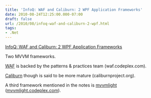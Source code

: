 ```yaml
---
title: 'InfoQ: WAF and Caliburn: 2 WPF Application Frameworks'
date: 2010-08-24T12:25:00.000-07:00
draft: false
url: /2010/08/infoq-waf-and-caliburn-2-wpf.html
tags: 
- .Net
---
```


[InfoQ: WAF and Caliburn: 2 WPF Application Frameworks](http://www.infoq.com/news/2010/08/WAF-Caliburn)

Two MVVM frameworks.

[WAF](http://waf.codeplex.com) is backed by the patterns & practices team (waf.codeplex.com).

[Caliburn](http://caliburnproject.org) though is said to be more mature (caliburnproject.org).

A third framework mentioned in the notes is [mvvmlight](http://mvvmlight.codeplex.com) ([mvvmlight.codeplex.com](http://www.infoq.com/news/2010/08/WAF-Caliburn#view_59766)).